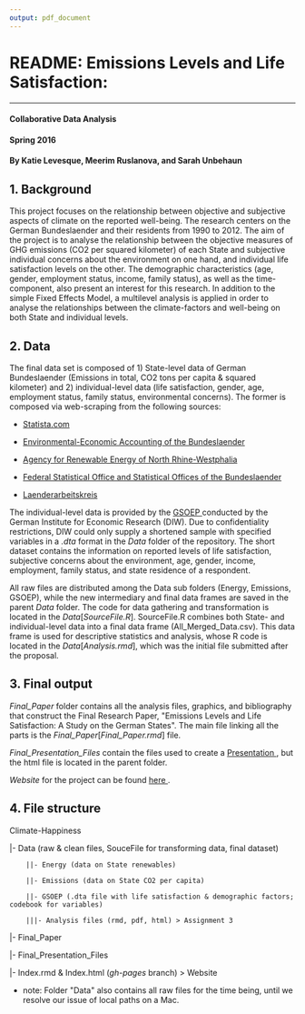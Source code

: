 ```yaml
---
output: pdf_document
---
```

# README: Emissions Levels and Life Satisfaction: 
---

#### Collaborative Data Analysis 
#### Spring 2016
#### By Katie Levesque, Meerim Ruslanova, and Sarah Unbehaun


## 1. Background

This project focuses on the relationship between objective and subjective aspects of climate on the reported well-being. The research centers on the German Bundeslaender and their residents from 1990 to 2012. The aim of the project is to analyse the relationship between the objective measures of GHG emissions (CO2 per squared kilometer) of each State and subjective individual concerns about the environment on one hand, and individual life satisfaction levels on the other. The demographic characteristics (age, gender, employment status, income, family status), as well as the time-component, also present an interest for this research. In addition to the simple Fixed Effects Model, a multilevel analysis is applied in order to analyse the relationships between the climate-factors and well-being on both State and individual levels.


## 2. Data

The final data set is composed of 1) State-level data of German Bundeslaender (Emissions in total, CO2 tons per capita & squared kilometer) and 2) individual-level data (life satisfaction, gender, age, employment status, family status, environmental concerns). The former is composed via web-scraping from the following sources: 

- <a href="http://de.statista.com/statistik/daten/studie/258063/umfrage/kohlendioxid-emissionen-je-einwohner-in-nordrhein-westfalen/"> Statista.com </a>

- <a href="http://www.ugrdl.de/tab34.htm"> Environmental-Economic Accounting of the Bundeslaender </a>
- <a href="http://www.foederal-erneuerbar.de/landesinfo/bundesland/NRW/kategorie/wirtschaft/ordnung/2010"> Agency for Renewable Energy of North Rhine-Westphalia </a>

- <a href="http://www.statistik-portal.de/Statistik-Portal/en/en_jb01_jahrtab1.asp"> Federal Statistical Office and Statistical Offices of the Bundeslaender </a>

- <a href="http://www.lak-energiebilanzen.de/dseiten/co2BilanzenAktuelleErgebnisse.cfm"> Laenderarbeitskreis </a> 

The individual-level data is provided by the <a href="https://paneldata.org/"> GSOEP </a> conducted by the German Institute for Economic Research (DIW). Due to confidentiality restrictions, DIW could only supply a shortened sample with specified variables in a *.dta* format in the *Data* folder of the repository. The short dataset contains the information on reported levels of life satisfaction, subjective concerns about the environment, age, gender, income, employment, family status, and state residence of a respondent. 

All raw files are distributed among the Data sub folders (Energy, Emissions, GSOEP), while the new intermediary and final data frames are saved in the parent *Data* folder. The code for data gathering and transformation is located in the *Data*[*SourceFile.R*]. SourceFile.R combines both State- and individual-level data into a final data frame (All_Merged_Data.csv). This data frame is used for descriptive statistics and analysis, whose R code is located in the *Data*[*Analysis.rmd*], which was the initial file submitted after the proposal.


## 3. Final output

*Final_Paper* folder contains all the analysis files, graphics, and bibliography that construct the Final Research Paper, "Emissions Levels and Life Satisfaction: A Study on the German States". The main file linking all the parts is the *Final_Paper*[*Final_Paper.rmd*] file. 

*Final_Presentation_Files* contain the files used to create a <a href="https://rawgit.com/SarahU3/Climate-Happiness/master/Final_Presentation_.html"> Presentation </a>, but the html file is located in the parent folder.

*Website* for the project can be found <a href="https://sarahu3.github.io/Climate-Happiness/"> here </a>.


## 4. File structure

Climate-Happiness

  |- Data (raw & clean files, SouceFile for transforming data, final dataset) 
  
        ||- Energy (data on State renewables)
  
        ||- Emissions (data on State CO2 per capita)
  
        ||- GSOEP (.dta file with life satisfaction & demographic factors; codebook for variables)
  
        |||- Analysis files (rmd, pdf, html) > Assignment 3
  
  |- Final_Paper
  
  |- Final_Presentation_Files
  
  |- Index.rmd & Index.html (*gh-pages* branch) > Website
  
  
* note: Folder "Data" also contains all raw files for the time being, until we resolve our issue of local paths on a Mac.
